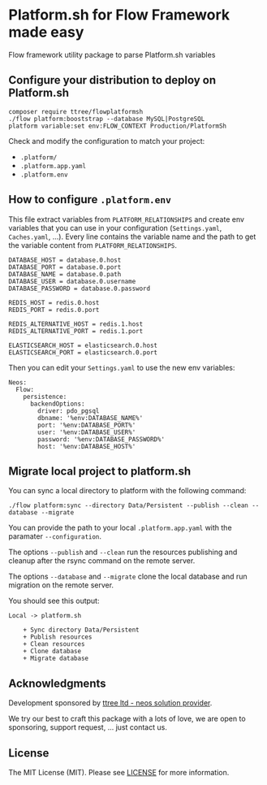 # Platform.sh for Flow Framework made easy

Flow framework utility package to parse Platform.sh variables

## Configure your distribution to deploy on Platform.sh

    composer require ttree/flowplatformsh
    ./flow platform:booststrap --database MySQL|PostgreSQL
    platform variable:set env:FLOW_CONTEXT Production/PlatformSh

Check and modify the configuration to match your project:

- ```.platform/```
- ```.platform.app.yaml```
- ```.platform.env```

## How to configure ```.platform.env```

This file extract variables from ```PLATFORM_RELATIONSHIPS``` and create env variables that you can use in 
your configuration (```Settings.yaml```, ```Caches.yaml```, ...). Every line contains the variable name and the
path to get the variable content from ```PLATFORM_RELATIONSHIPS```.

    DATABASE_HOST = database.0.host
    DATABASE_PORT = database.0.port
    DATABASE_NAME = database.0.path
    DATABASE_USER = database.0.username
    DATABASE_PASSWORD = database.0.password
    
    REDIS_HOST = redis.0.host
    REDIS_PORT = redis.0.port

    REDIS_ALTERNATIVE_HOST = redis.1.host
    REDIS_ALTERNATIVE_PORT = redis.1.port
    
    ELASTICSEARCH_HOST = elasticsearch.0.host
    ELASTICSEARCH_PORT = elasticsearch.0.port
    
Then you can edit your ```Settings.yaml``` to use the new env variables:

    Neos:
      Flow:
        persistence:
          backendOptions:
            driver: pdo_pgsql
            dbname: '%env:DATABASE_NAME%'
            port: '%env:DATABASE_PORT%'
            user: '%env:DATABASE_USER%'
            password: '%env:DATABASE_PASSWORD%'
            host: '%env:DATABASE_HOST%'

## Migrate local project to platform.sh

You can sync a local directory to platform with the following command:

    ./flow platform:sync --directory Data/Persistent --publish --clean --database --migrate
    
You can provide the path to your local ```.platform.app.yaml``` with the paramater ```--configuration```. 

The options ```--publish``` and ```--clean``` run the resources publishing and cleanup after the rsync command on the remote server.

The options ```--database``` and ```--migrate``` clone the local database and run migration on the remote server.

You should see this output:

    Local -> platform.sh
    
        + Sync directory Data/Persistent
        + Publish resources
        + Clean resources
        + Clone database
        + Migrate database

## Acknowledgments

Development sponsored by [ttree ltd - neos solution provider](http://ttree.ch).

We try our best to craft this package with a lots of love, we are open to sponsoring, support request, ... just contact us.

## License

The MIT License (MIT). Please see [LICENSE](LICENSE) for more information.

